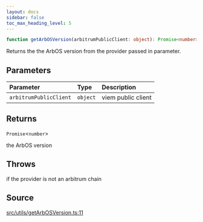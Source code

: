 ```yaml
---
layout: docs
sidebar: false
toc_max_heading_level: 5
---
```


```ts
function getArbOSVersion(arbitrumPublicClient: object): Promise<number>;
```

Returns the the ArbOS version from the provider passed in parameter.

## Parameters

| Parameter              | Type     | Description        |
| :--------------------- | :------- | :----------------- |
| `arbitrumPublicClient` | `object` | viem public client |

## Returns

`Promise`\<`number`\>

the ArbOS version

## Throws

if the provider is not an arbitrum chain

## Source

[src/utils/getArbOSVersion.ts:11](https://github.com/OffchainLabs/arbitrum-orbit-sdk/blob/9d5595a042e42f7d6b9af10a84816c98ea30f330/src/utils/getArbOSVersion.ts#L11)
